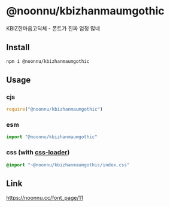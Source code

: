 # @noonnu/kbizhanmaumgothic
KBIZ한마음고딕체 - 폰트가 진짜 엄청 많네

## Install
```sh
npm i @noonnu/kbizhanmaumgothic
```
## Usage
### cjs
```js
require("@noonnu/kbizhanmaumgothic")
```
### esm
```js
import "@noonnu/kbizhanmaumgothic"
```
### css (with [css-loader](https://github.com/webpack-contrib/css-loader))
```css
@import "~@noonnu/kbizhanmaumgothic/index.css"
```

## Link
https://noonnu.cc/font_page/11